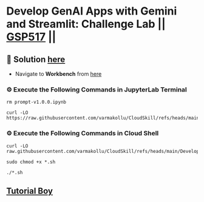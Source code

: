 # Develop GenAI Apps with Gemini and Streamlit: Challenge Lab || [GSP517](https://www.cloudskillsboost.google/focuses/87315?parent=catalog) ||

## 🔑 Solution [here](https://youtu.be/CyXk8cplPsk)

* Navigate to **Workbench** from [here](https://console.cloud.google.com/vertex-ai/workbench/instances?)

### ⚙️ Execute the Following Commands in JupyterLab Terminal

```
rm prompt-v1.0.0.ipynb

curl -LO https://raw.githubusercontent.com/varmakollu/CloudSkill/refs/heads/main/Develop%20GenAI%20Apps%20with%20Gemini%20and%20Streamlit%20Challenge%20Lab/prompt.ipynb
```

### ⚙️ Execute the Following Commands in Cloud Shell

```
curl -LO raw.githubusercontent.com/varmakollu/CloudSkill/refs/heads/main/Develop%20GenAI%20Apps%20with%20Gemini%20and%20Streamlit%20Challenge%20Lab/gcp.sh

sudo chmod +x *.sh

./*.sh
```

## [Tutorial Boy](https://www.youtube.com/@tutorialboy24)

